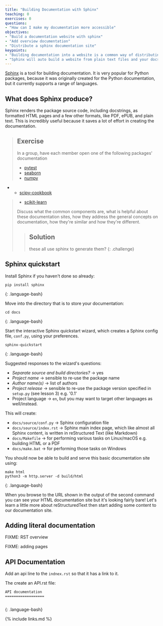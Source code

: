 ```yaml
---
title: "Building Documentation with Sphinx"
teaching: 0
exercises: 0
questions:
- "How can I make my documentation more accessible"
objectives:
- "Build a documentation website with sphinx"
- "Add overview documentation"
- "Distribute a sphinx documentation site"
keypoints:
- "Building documentation into a website is a common way of distributing it"
- "Sphinx will auto build a website from plain text files and your docstrings"
---
```


[Sphinx](https://www.sphinx-doc.org/en/master/) is a tool for building documentation. It is
very popular for Python packages, because it was originally created for the Python documentation, but
it currently supports a range of languages.

## What does Sphinx produce?

Sphinx renders the package source code, including docstrings, as formatted
HTML pages and a few other formats, like PDF, ePUB, and plain text. This is incredibly
useful because it saves a lot of effort in creating the documentation.

> ## Exercise
> In a group, have each member open one of the following packages' documentation
> - [pytest](https://docs.pytest.org/en/latest/)
> - [seaborn](https://seaborn.pydata.org/)
> - [numpy](https://docs.scipy.org/doc/numpy/reference/)
- - [scipy-cookbook](https://scipy-cookbook.readthedocs.io/)
> - [scikit-learn](http://scikit-learn.org/stable/)
>
> Discuss what the common components are, what is helpful about these
> documentation sites, how they address the general concepts on documentation,
> how they're similar and how they're different.
>
>
> > ## Solution
> > these all use sphinx to generate them?
{: .challenge}

## Sphinx quickstart

Install Sphinx if you haven't done so already:

~~~
pip install sphinx
~~~
{: .language-bash}

Move into the directory that is to store your documentation: 

~~~
cd docs
~~~
{: .language-bash}

Start the interactive Sphinx quickstart wizard, which creates a Sphinx config file, `conf.py`, using your preferences.

~~~
sphinx-quickstart
~~~
{: .language-bash}

Suggested responses to the wizard's questions:

* *Separate source and build directories?* -> yes
* *Project name* -> sensible to re-use the package name
* *Author name(s)* -> list of authors
* *Project release* -> sensible to re-use the package version specified in `setup.py` (see lesson 3) e.g. '0.1'
* Project language -> `en`, but you may want to target other languages as well/instead. 

This will create:

* `docs/source/conf.py` -> Sphinx configuration file
* `docs/source/index.rst` -> Sphinx main index page, which like almost all Sphinx content, is written in reStructured Text (like Markdown)
* `docs/Makefile` -> for performing various tasks on Linux/macOS e.g. building HTML or a PDF
* `docs/make.bat` -> for performing those tasks on Windows

You should now be able to build and serve this basic documentation site using:

~~~
make html
python3 -m http.server -d build/html
~~~
{: .language-bash}

When you browse to the URL shown in the output of the second command
you can see your HTML documentation site but it's looking fairly bare!
Let's learn a little more about reStructuredText then start adding some content to our documentation site.

## Adding literal documentation

FIXME: RST overview

FIXME: adding pages

## API Documentation

Add an api line to the `indnex.rst` so that it has a link to it.

The create an API.rst file:

~~~
API documentation
==================


~~~
{: .language-bash}

{% include links.md %}
